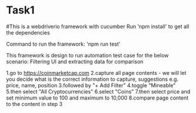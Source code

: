 # Task1
#This is a webdriverio framework with cucumber
Run 'npm install' to get all the dependencies

Command to run the framework:
'npm run test'


This framework is design to run automation test case for the below scenario:
Filtering UI and extracting data for comparison

1.go to https://coinmarketcap.com
2.capture all page contents - we will let you decide what is the correct information to capture, suggestions e.g. price, name, position
3.followed by "+ Add Filter"
4.toggle "Mineable"
5.then select "All Cryptocurrencies"
6.select "Coins"
7.then select price and set minimum value to 100 and maximum to 10,000
8.compare page content to the content in step 3

